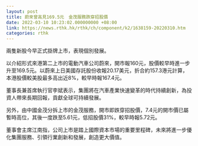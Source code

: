 ```yaml
---
layout: post
title: 蔚來曾高見169.5元　金茂服務跌穿招股價
date: 2022-03-10 10:23:02.000000000 +08:00
link: https://news.rthk.hk/rthk/ch/component/k2/1638159-20220310.htm
categories: rthk
---
```


兩隻新股今早正式掛牌上市，表現個別發展。

以介紹形式來港第二上市的電動汽車公司蔚來，開市報160元，股價較早時進一步升至169.5元。以蔚來上日美國存託股份收報20.17美元，折合約157.3港元計算，本港股價較美股最多高出近8%，較早時報167.4元。

董事長兼首席執行官李斌表示，集團將在汽車產業快速變革的時代持續創新，為投資人帶來長期回報，貢獻全球可持續發展。

另外，由中國金茂分拆上市的金茂服務，開市即跌穿招股價，7.4元的開市價已屬暫時高位，其後一度跌至5.61元，低招股價31%，較早時報5.72元。

董事會主席江南指，公司上市是踏上國際資本市場的重要里程碑，未來將進一步優化集團服務、引領行業創新和發展，創造更大價值。
